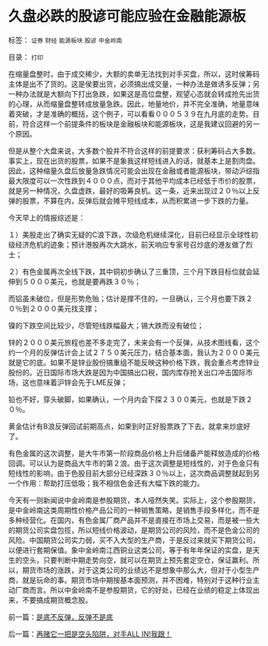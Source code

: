 # 久盘必跌的股谚可能应验在金融能源板

标签： `证券` `财经` `能源板块` `股谚` `中金岭南` 

目录： `打印`

在缩量盘整时，由于成交稀少，大额的卖单无法找到对手买盘，所以，这时侯筹码主体是出不了货的。这是侯要出货，必须搞出成交量，一种办法是做诱多反弹；另一种办法就是大额向下打出急跌，如果这是高位盘整，观望心态就会转成抢先出货的心理，从而缩量盘整转成放量急跌。因此，地量地价，并不完全准确，地量意味着突破，才是准确的概括，这个例子，可以看看０００５３９在九月底的走势。目前，符合这样一个前提条件的板块是金融板块和能源板块，这是我建议回避的另一个原因。



但是从整个大盘来说，大多数个股并不符合这样的前提要求：获利筹码占大多数。事实上，现在出货的股票，如果不是象我这样短线进入的话，就基本上是割肉盘。因此，这种缩量久盘后放量急跌情况可能会出现在金融或者能源板块，带动沪综指最大限度可以一次性跌到４０００点，而对于其他平均成本已经低于市价的股票，就是另一种情况，久盘虚跌，最好的吸筹良机。这一条，近来出现过２０％以上反弹的股票，不算在内，反弹后就会摊平短线成本，从而积累进一步下跌的力量。



今天早上的情报综述是：

１）美股走出了确实无疑的C浪下跌，次级危机继续深化，目前已经显示全球性初级经济危机的迹象；预计港股再次大跳水，前天响应专家号召炒底的港友做了烈士；

２）有色金属再次全线下跌，其中铜初步确认了三重顶，三个月下跌目标位就会延伸到５０００美元，也就是要再跌３０％；

而铝虽未破位，但是形势危贻；估计是撑不住的，一旦确认，三个月也要下跌２０％到２０００美元找支撑；

镍的下跌空间比较少，尽管短线跌幅最大；锡大跌而没有破位；

锌的２０００美元旅程也差不多走完了，未来会有一个反弹，从技术图线看，这个约一个月的反弹估计会上试２７５０美元压力，结合基本面，我认为２０００美元就是它的底。如果不是锌业股份搞重组不能反映这种价格下跌，我会重点考虑锌业股份的。近日国际市场大跌是因为中国搞出口税，国内库存抢关出口冲击国际市场，这也意味着沪锌会先于LME反弹；

铅也不好，穿头破脚，如果确认，一个月内会下探２３００美元，也就是下跌２０％。

黄金估计有B浪反弹回试前期高点，如果到时正好股票跌了下去，就拿来炒底好了。



有色金属的这次调整，是大牛市第一阶段商品价格上升后储备产能释放造成的价格回调。可以认为是商品大牛市的第２浪。由于这次调整是短线性的，对于色金只有短线性的影响，由于色股目前大部分已经深跌３０％以上，这次商品调整就起到另一个作用：帮助打压低吸；我不相信色金还有大幅下跌的能力。



今天有一则新闻说中金岭南是参股期货，本人哑然失笑。实际上，这个参股期货，是中金岭南这类周期性价格产品公司的一种销售策略，是销售手段多样化，而不是多种经营化。在国内，有色金属厂商产品并不是直接在市场上交易，而是被一些大的期货公司实盘包揽，所以短线价格波动，是期货公司的风险，而不是色金公司的风险。中国期货公司实力弱，买不入大型的生产商，于是反过来就买下期货公司，以便进行套期保值。象中金岭南江西铜业这类公司，等于有年年保证的实盘，是天生的空头，只要判断中期走势向空，就可以在期货上预先套定空仓，保证赢利。所以，期货市场的涨跌，对于这类公司的业绩远不是想象中那么大，但对于小型生产商，就是玩命的事。期货市场中期按基本面预测，并不困难，特别对于这种行业主动厂商而言。所以中金岭南不是参股期货，它的好处，已经在业绩的稳定上体现出来，不要搞成期货概念股。









前一篇：[是底不反弹，反弹不是底](../../../2007/11/21/是底不反弹，反弹不是底.md)

后一篇：[再赌它一把是空头陷阱，对手ALL&nbsp;IN!我跟！](../../../2007/11/22/再赌它一把是空头陷阱，对手ALL&nbsp;IN!我跟！.md)